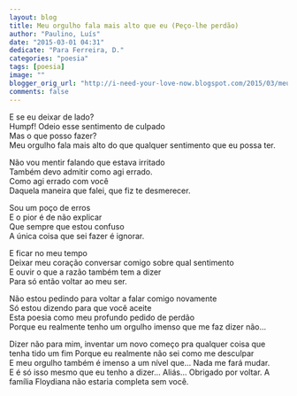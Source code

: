 ```yaml
---
layout: blog
title: Meu orgulho fala mais alto que eu (Peço-lhe perdão)
author: "Paulino, Luís"
date: "2015-03-01 04:31"
dedicate: "Para Ferreira, D."
categories: "poesia"
tags: [poesia]
image: ""
blogger_orig_url: "http://i-need-your-love-now.blogspot.com/2015/03/meu-orgulho-fala-mais-alto-que-eu-peco.html"
comments: false
---
```


E se eu deixar de lado?\
Humpf! Odeio esse sentimento de culpado\
Mas o que posso fazer?\
Meu orgulho fala mais alto do que qualquer sentimento que eu possa ter.

Não vou mentir falando que estava irritado\
Também devo admitir como agi errado.\
Como agi errado com você\
Daquela maneira que falei, que fiz te desmerecer.

Sou um poço de erros\
E o pior é de não explicar\
Que sempre que estou confuso\
A única coisa que sei fazer é ignorar.

E ficar no meu tempo\
Deixar meu coração conversar comigo sobre qual sentimento\
E ouvir o que a razão também tem a dizer\
Para só então voltar ao meu ser.

Não estou pedindo para voltar a falar comigo novamente\
Só estou dizendo para que você aceite\
Esta poesia como meu profundo pedido de perdão\
Porque eu realmente tenho um orgulho imenso que me faz dizer não...

Dizer não para mim, inventar um novo começo pra qualquer coisa que tenha tido um fim
Porque eu realmente não sei como me desculpar\
E meu orgulho também é imenso a um nível que... Nada me fará mudar.\
E é só isso mesmo que eu tenho a dizer... Aliás... Obrigado por voltar. A família Floydiana não estaria completa sem você.
